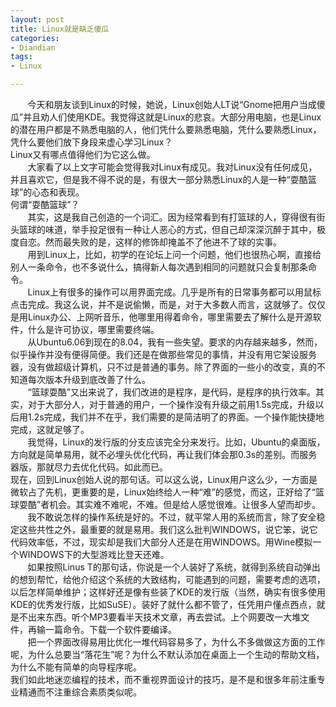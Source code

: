 ```yaml
---
layout: post
title: Linux就是缺乏傻瓜
categories:
- Diandian
tags:
- Linux

---
```

&nbsp;&nbsp;&nbsp;&nbsp;&nbsp;&nbsp; 今天和朋友谈到Linux的时候，她说，Linux创始人LT说“Gnome把用户当成傻瓜”并且劝人们使用KDE。我觉得这就是Linux的悲哀。大部分用电脑，也是Linux的潜在用户都是不熟悉电脑的人，他们凭什么要熟悉电脑，凭什么要熟悉Linux，凭什么要他们放下身段来虚心学习Linux？
<br />Linux又有哪点值得他们为它这么做。
<br />&nbsp;&nbsp;&nbsp;&nbsp;&nbsp;&nbsp; 大家看了以上文字可能会觉得我对Linux有成见。我对Linux没有任何成见，并且喜欢它，但是我不得不说的是，有很大一部分熟悉Linux的人是一种“耍酷篮球”的心态和表现。
<br />何谓“耍酷篮球”？
<br />&nbsp;&nbsp;&nbsp;&nbsp;&nbsp;&nbsp; 其实，这是我自己创造的一个词汇。因为经常看到有打篮球的人，穿得很有街头篮球的味道，举手投足很有一种让人恶心的方式，但自己却深深沉醉于其中，极度自恋。然而最失败的是，这样的修饰却掩盖不了他进不了球的实事。
<br />&nbsp;&nbsp;&nbsp;&nbsp;&nbsp;&nbsp; 用到Linux上，比如，初学的在论坛上问一个问题，他们也很热心啊，直接给别人一条命令，也不多说什么，搞得新人每次遇到相同的问题就只会复制那条命令。
<br />&nbsp;&nbsp;&nbsp;&nbsp;&nbsp;&nbsp; Linux上有很多的操作可以用界面完成。几乎是所有的日常事务都可以用鼠标点击完成。我这么说，并不是说偷懒，而是，对于大多数人而言，这就够了。仅仅是用Linux办公、上网听音乐，他哪里用得着命令，哪里需要去了解什么是开源软件，什么是许可协议，哪里需要终端。
<br />&nbsp;&nbsp;&nbsp;&nbsp;&nbsp;&nbsp; 从Ubuntu6.06到现在的8.04，我有一些失望。要求的内存越来越多，然而，似乎操作并没有便得简便。我们还是在做那些常见的事情，并没有用它架设服务器，没有做超级计算机，只不过是普通的事务。除了界面的一些小的改变，真的不知道每次版本升级到底改善了什么。
<br />&nbsp;&nbsp;&nbsp;&nbsp;&nbsp;&nbsp; “篮球耍酷”又出来说了，我们改进的是程序，是代码，是程序的执行效率。其实，对于大部分人，对于普通的用户，一个操作没有升级之前用1.5s完成，升级以后用1.2s完成，我们并不在乎，我们需要的是简洁明了的界面。一个操作能快捷地完成，这就足够了。
<br />&nbsp;&nbsp;&nbsp;&nbsp;&nbsp;&nbsp; 我觉得，Linux的发行版的分支应该完全分来发行。比如，Ubuntu的桌面版，方向就是简单易用，就不必埋头优化代码，再让我们体会那0.3s的差别。而服务器版，那就尽力去优化代码。如此而已。
<br />现在，回到Linux创始人说的那句话。可以这么说，Linux用户这么少，一方面是微软占了先机，更重要的是，Linux始终给人一种“难”的感觉，而这，正好给了“篮球耍酷”者机会。其实难不难呢，不难。但是给人感觉很难。让很多人望而却步。
<br />&nbsp;&nbsp;&nbsp;&nbsp;&nbsp;&nbsp; 我不敢说怎样的操作系统是好的。不过，就平常人用的系统而言，除了安全稳定这些共性之外，最重要的就是易用。我们这么批判WINDOWS，说它笨，说它代码效率低，不过，现实却是我们大部分人还是在用WINDOWS。用Wine模拟一个WINDOWS下的大型游戏比登天还难。
<br />&nbsp;&nbsp;&nbsp;&nbsp;&nbsp;&nbsp; 如果按照Linus T的那句话，你说是一个人装好了系统，就得到系统自动弹出的想到帮忙，给他介绍这个系统的大致结构，可能遇到的问题，需要考虑的选项，以后怎样简单维护；这样好还是像有些装了KDE的发行版（当然，确实有很多使用KDE的优秀发行版，比如SuSE）。装好了就什么都不管了，任凭用户懂点西点，就是不出来东西。听个MP3要看半天技术文章，再去尝试。上个网要改一大堆文件，再输一篇命令。下载一个软件要编译。
<br />&nbsp;&nbsp;&nbsp;&nbsp;&nbsp;&nbsp; 把一个界面改得易用比优化一堆代码容易多了，为什么不多做做这方面的工作呢，为什么总要当“落花生”呢？为什么不默认添加在桌面上一个生动的帮助文档，为什么不能有简单的向导程序呢。
<br />我们如此地迷恋编程的技术，而不重视界面设计的技巧，是不是和很多年前注重专业精通而不注重综合素质类似呢。
<br />